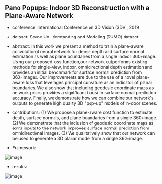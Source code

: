## Pano Popups: Indoor 3D Reconstruction with a Plane-Aware Network

- conference: International Conference on 3D Vision (3DV), 2019

- dataset: Scene Un- derstanding and Modeling (SUMO) dataset

- abstract: In this work we present a method to train a plane-aware convolutional neural network for dense depth and surface normal estimation as well as plane boundaries from a single indoor 360◦image. Using our proposed loss function,our network outperforms existing methods for single-view, indoor, omnidirectional depth estimation and provides an initial benchmark for surface normal prediction from 360◦images. Our improvements are due to the use of a novel plane-aware loss that leverages principal curvature as an indicator of planar boundaries. We also show that including geodesic coordinate maps as network priors provides a significant boost in surface normal prediction accuracy. Finally, we demonstrate how we can combine our network's outputs to generate high quality 3D "pop-up" models of in-door scenes.

- contributions: 
(1) We propose a plane-aware cost function to estimate depth, surface normals, and plane boundaries from a single 360◦image.
(2) We demonstrate that the inclusion of geodesic coordinate maps as extra inputs to the network improves surface normal prediction from omnidirectional images.
(3) We qualitatively show that our network can be used to generate a 3D planar model from a single 360◦image.

- Framework:

![image](https://github.com/VLISLAB/360-DL-Survey/blob/main/Images/3D%20reconstruction/Pano_Popups_framework.png)

- results:

![image](https://github.com/VLISLAB/360-DL-Survey/blob/main/Images/3D%20reconstruction/Pano_Popups_result.png)
